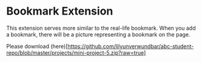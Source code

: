 # Bookmark Extension

This extension serves more similar to the real-life bookmark. When you add a bookmark, there will be a picture representing a bookmark on the page. <br>

Please download (here)[https://github.com/lilyunverwundbar/abc-student-repo/blob/master/projects/mini-project-5.zip?raw=true]
